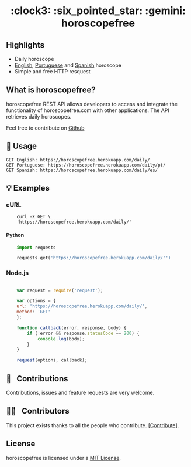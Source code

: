 <h1 align="center" style="border-bottom: none;">:clock3:	:six_pointed_star: :gemini: horoscopefree</h1>

## Highlights

- Daily horoscope
- [English](https://horoscopefree.herokuapp.com/daily/), [Portuguese](https://horoscopefree.herokuapp.com/daily/pt/) and [Spanish](https://horoscopefree.herokuapp.com/daily/es/) horoscope
- Simple and free HTTP resquest

## What is horoscopefree?
horoscopefree REST API allows developers to access and integrate the functionality of horoscopefree.com with other applications. The API retrieves daily horoscopes.

Feel free to contribute on [Github](http://github.com/vitorebatista/horoscopefree)

## :book: Usage

    GET English: https://horoscopefree.herokuapp.com/daily/
    GET Portuguese: https://horoscopefree.herokuapp.com/daily/pt/
    GET Spanish: https://horoscopefree.herokuapp.com/daily/es/


## :bulb: Examples

### cURL
```cUrl
    curl -X GET \
    'https://horoscopefree.herokuapp.com/daily/'
```

#### Python

```python
    import requests

    requests.get('https://horoscopefree.herokuapp.com/daily/'')
```

### Node.js
```js

    var request = require('request');

    var options = {
    url: 'https://horoscopefree.herokuapp.com/daily/',
    method: 'GET'
    };

    function callback(error, response, body) {
        if (!error && response.statusCode == 200) {
            console.log(body);
        }
    }

    request(options, callback);
```

## 🤝 &nbsp; Contributions

Contributions, issues and feature requests are very welcome.

## 💪🏻 &nbsp; Contributors

This project exists thanks to all the people who contribute. [[Contribute](CONTRIBUTING.md)].


## License

horoscopefree is licensed under a [MIT  License](./LICENSE).